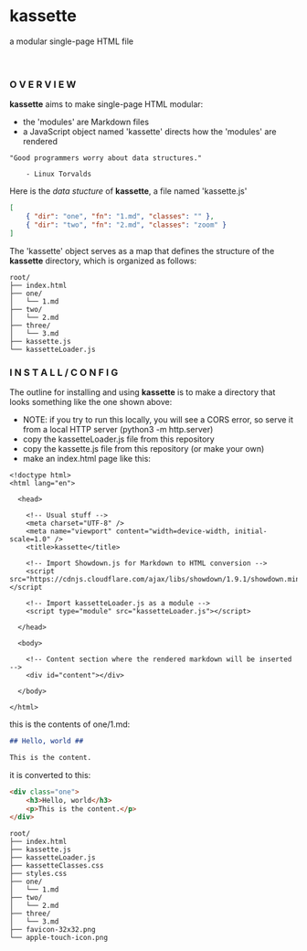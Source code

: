 # kassette #
a modular single-page HTML file
<br>
<br>
<br>

### O V E R V I E W ###

<strong>kassette</strong> aims to make single-page HTML modular:

- the 'modules' are Markdown files
- a JavaScript object named 'kassette' directs how the 'modules' are rendered

```
"Good programmers worry about data structures."

    - Linux Torvalds
```

Here is the <em>data stucture</em> of <strong>kassette</strong>, a file named 'kassette.js'

```json
[
    { "dir": "one", "fn": "1.md", "classes": "" },
    { "dir": "two", "fn": "2.md", "classes": "zoom" }
]
```

The 'kassette' object serves as a map that defines the structure of the <strong>kassette</strong> directory, which is organized as follows:

```
root/
├── index.html
├── one/
│   └── 1.md
├── two/
│   └── 2.md
├── three/
│   └── 3.md
├── kassette.js
└── kassetteLoader.js
```

### I N S T A L L  / C O N F I G  ###

The outline for installing and using <strong>kassette</strong> is to make a directory that looks something like the one shown above:

- NOTE: if you try to run this locally, you will see a CORS error, so serve it from a local HTTP server (python3 -m http.server)
- copy the kassetteLoader.js file from this repository
- copy the kassette.js file from this repository (or make your own)
- make an index.html page like this:

```
<!doctype html>
<html lang="en">
  
  <head>
    
    <!-- Usual stuff -->
    <meta charset="UTF-8" />
    <meta name="viewport" content="width=device-width, initial-scale=1.0" />
    <title>kassette</title>

    <!-- Import Showdown.js for Markdown to HTML conversion -->
    <script src="https://cdnjs.cloudflare.com/ajax/libs/showdown/1.9.1/showdown.min.js"></script

    <!-- Import kassetteLoader.js as a module -->
    <script type="module" src="kassetteLoader.js"></script>
    
  </head>

  <body>

    <!-- Content section where the rendered markdown will be inserted -->
    <div id="content"></div>
    
  </body>

</html>
```









this is the contents of one/1.md:

```markdown
## Hello, world ##

This is the content.
```
it is converted to this:

```HTML
<div class="one">
    <h3>Hello, world</h3>
    <p>This is the content.</p>
</div>
```

```
root/
├── index.html
├── kassette.js
├── kassetteLoader.js
├── kassetteClasses.css
├── styles.css
├── one/
│   └── 1.md
├── two/
│   └── 2.md
├── three/
│   └── 3.md
├── favicon-32x32.png
└── apple-touch-icon.png
```
